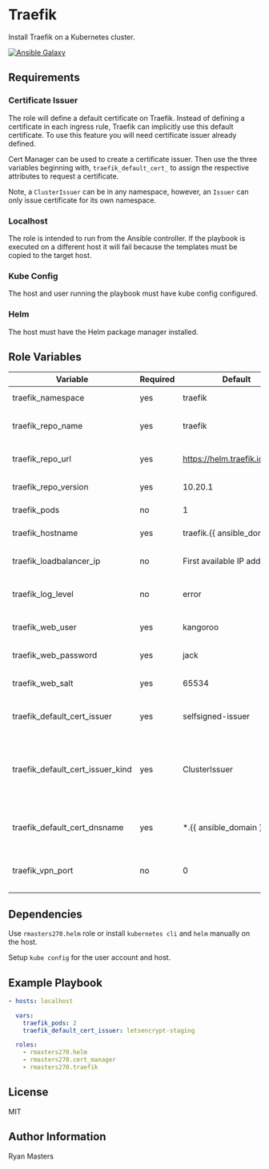 # Traefik

Install Traefik on a Kubernetes cluster.

[![Ansible Galaxy](https://img.shields.io/badge/ansible--galaxy-traefik-blue.svg)](https://galaxy.ansible.com/rmasters270/traefik)

## Requirements

### Certificate Issuer

The role will define a default certificate on Traefik.  Instead of defining a certificate in each ingress rule, Traefik can implicitly use this default certificate.  To use this feature you will need certificate issuer already defined.

Cert Manager can be used to create a certificate issuer.  Then use the three variables beginning with, `traefik_default_cert_` to assign the respective attributes to request a certificate.

Note, a `ClusterIssuer` can be in any namespace, however, an `Issuer` can only issue certificate for its own namespace.

### Localhost

The role is intended to run from the Ansible controller.  If the playbook is executed on a different host it will fail because the templates must be copied to the target host.

### Kube Config

The host and user running the playbook must have kube config configured.

### Helm

The host must have the Helm package manager installed.

## Role Variables

| Variable                          | Required | Default                            | Comments                                    |
|-----------------------------------|----------|------------------------------------|---------------------------------------------|
| traefik_namespace                 | yes      | traefik                            | Kubernetes namespace                        |
| traefik_repo_name                 | yes      | traefik                            | Helm repository name                        |
| traefik_repo_url                  | yes      | <https://helm.traefik.io/traefik>  | Helm repository URL                         |
| traefik_repo_version              | yes      | 10.20.1                            | Helm chart version                          |
| traefik_pods                      | no       | 1                                  | Number of pods                              |
| traefik_hostname                  | yes      | traefik.{{ ansible_domain }}       | Dashboard address                           |
| traefik_loadbalancer_ip           | no       | First available IP address         | Loadbalancer address for ingress            |
| traefik_log_level                 | no       | error                              | debug, panic, fatal, error, warn, info      |
| traefik_web_user                  | yes      | kangoroo                           | Basic auth user for dashboard               |
| traefik_web_password              | yes      | jack                               | Basic auth password                         |
| traefik_web_salt                  | yes      | 65534                              | Salt used to secure the password            |
| traefik_default_cert_issuer       | yes      | selfsigned-issuer                  | Default certificate issuer                  |
| traefik_default_cert_issuer_kind  | yes      | ClusterIssuer                      | Kind of certificate issuer (e.g. Issuer, ClusterIssuer) for the default certificate. |
| traefik_default_cert_dnsname      | yes      | *.{{ ansible_domain }}             | DNS name issued to the default certificate  |
| traefik_vpn_port                  | no       | 0                                  | Expose VPN port on the given UDP port       |

## Dependencies

Use `rmasters270.helm` role or install `kubernetes cli` and `helm` manually on the host.

Setup `kube config` for the user account and host.

## Example Playbook

```yaml
- hosts: localhost

  vars:
    traefik_pods: 2
    traefik_default_cert_issuer: letsencrypt-staging

  roles:
    - rmasters270.helm
    - rmasters270.cert_manager
    - rmasters270.traefik
```

## License

MIT

## Author Information

Ryan Masters
